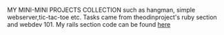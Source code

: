 MY MINI-MINI PROJECTS COLLECTION such as hangman, simple webserver,tic-tac-toe etc. Tasks came from theodinproject's ruby section and webdev 101. My rails section code can be found [here](https://github.com/NuclearMachine/odin_rails)